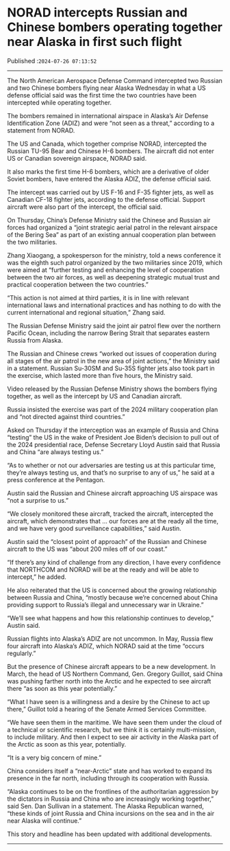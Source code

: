 # NORAD intercepts Russian and Chinese bombers operating together near Alaska in first such flight

Published :`2024-07-26 07:13:52`

---

The North American Aerospace Defense Command intercepted two Russian and two Chinese bombers flying near Alaska Wednesday in what a US defense official said was the first time the two countries have been intercepted while operating together.

The bombers remained in international airspace in Alaska’s Air Defense Identification Zone (ADIZ) and were “not seen as a threat,” according to a statement from NORAD.

The US and Canada, which together comprise NORAD, intercepted the Russian TU-95 Bear and Chinese H-6 bombers. The aircraft did not enter US or Canadian sovereign airspace, NORAD said.

It also marks the first time H-6 bombers, which are a derivative of older Soviet bombers, have entered the Alaska ADIZ, the defense official said.

The intercept was carried out by US F-16 and F-35 fighter jets, as well as Canadian CF-18 fighter jets, according to the defense official. Support aircraft were also part of the intercept, the official said.

On Thursday, China’s Defense Ministry said the Chinese and Russian air forces had organized a “joint strategic aerial patrol in the relevant airspace of the Bering Sea” as part of an existing annual cooperation plan between the two militaries.

Zhang Xiaogang, a spokesperson for the ministry, told a news conference it was the eighth such patrol organized by the two militaries since 2019, which were aimed at “further testing and enhancing the level of cooperation between the two air forces, as well as deepening strategic mutual trust and practical cooperation between the two countries.”

“This action is not aimed at third parties, it is in line with relevant international laws and international practices and has nothing to do with the current international and regional situation,” Zhang said.

The Russian Defense Ministry said the joint air patrol flew over the northern Pacific Ocean, including the narrow Bering Strait that separates eastern Russia from Alaska.

The Russian and Chinese crews “worked out issues of cooperation during all stages of the air patrol in the new area of joint actions,” the Ministry said in a statement. Russian Su-30SM and Su-35S fighter jets also took part in the exercise, which lasted more than five hours, the Ministry said.

Video released by the Russian Defense Ministry shows the bombers flying together, as well as the intercept by US and Canadian aircraft.

Russia insisted the exercise was part of the 2024 military cooperation plan and “not directed against third countries.”

Asked on Thursday if the interception was an example of Russia and China “testing” the US in the wake of President Joe Biden’s decision to pull out of the 2024 presidential race, Defense Secretary Lloyd Austin said that Russia and China “are always testing us.”

“As to whether or not our adversaries are testing us at this particular time, they’re always testing us, and that’s no surprise to any of us,” he said at a press conference at the Pentagon.

Austin said the Russian and Chinese aircraft approaching US airspace was “not a surprise to us.”

“We closely monitored these aircraft, tracked the aircraft, intercepted the aircraft, which demonstrates that … our forces are at the ready all the time, and we have very good surveillance capabilities,” said Austin.

Austin said the “closest point of approach” of the Russian and Chinese aircraft to the US was “about 200 miles off of our coast.”

“If there’s any kind of challenge from any direction, I have every confidence that NORTHCOM and NORAD will be at the ready and will be able to intercept,” he added.

He also reiterated that the US is concerned about the growing relationship between Russia and China, “mostly because we’re concerned about China providing support to Russia’s illegal and unnecessary war in Ukraine.”

“We’ll see what happens and how this relationship continues to develop,” Austin said.

Russian flights into Alaska’s ADIZ are not uncommon. In May, Russia flew four aircraft into Alaska’s ADIZ, which NORAD said at the time “occurs regularly.”

But the presence of Chinese aircraft appears to be a new development. In March, the head of US Northern Command, Gen. Gregory Guillot, said China was pushing farther north into the Arctic and he expected to see aircraft there “as soon as this year potentially.”

“What I have seen is a willingness and a desire by the Chinese to act up there,” Guillot told a hearing of the Senate Armed Services Committee.

“We have seen them in the maritime. We have seen them under the cloud of a technical or scientific research, but we think it is certainly multi-mission, to include military. And then I expect to see air activity in the Alaska part of the Arctic as soon as this year, potentially.

“It is a very big concern of mine.”

China considers itself a “near-Arctic” state and has worked to expand its presence in the far north, including through its cooperation with Russia.

“Alaska continues to be on the frontlines of the authoritarian aggression by the dictators in Russia and China who are increasingly working together,” said Sen. Dan Sullivan in a statement. The Alaska Republican warned, “these kinds of joint Russia and China incursions on the sea and in the air near Alaska will continue.”

This story and headline has been updated with additional developments.

---

